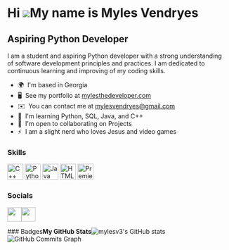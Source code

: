 Hi ![](https://user-images.githubusercontent.com/18350557/176309783-0785949b-9127-417c-8b55-ab5a4333674e.gif)My name is Myles Vendryes
======================================================================================================================================

Aspiring Python Developer
-------------------------

I am a student and aspiring Python developer with a strong understanding of software development principles and practices. I am dedicated to continuous learning and improving of my coding skills.

*   🌍  I'm based in Georgia
*   🖥️  See my portfolio at [mylesthedeveloper.com](http://mylesthedeveloper.com)
*   ✉️  You can contact me at [mylesvendryes@gmail.com](mailto:mylesvendryes@gmail.com)
*   🧠  I'm learning Python, SQL, Java, and C++
*   🤝  I'm open to collaborating on Projects
*   ⚡  I am a slight nerd who loves Jesus and video games
 
 ### Skills 
<p align="left">
<a href="https://docs.microsoft.com/en-us/cpp/?view=msvc-170" target="_blank" rel="noreferrer"><img src="https://raw.githubusercontent.com/danielcranney/readme-generator/main/public/icons/skills/cplusplus-colored.svg" width="36" height="36" alt="C++" /></a>
<a href="https://www.python.org/" target="_blank" rel="noreferrer"><img src="https://raw.githubusercontent.com/danielcranney/readme-generator/main/public/icons/skills/python-colored.svg" width="36" height="36" alt="Python" /></a>
<a href="https://www.oracle.com/java/" target="_blank" rel="noreferrer"><img src="https://raw.githubusercontent.com/danielcranney/readme-generator/main/public/icons/skills/java-colored.svg" width="36" height="36" alt="Java" /></a>
<a href="https://developer.mozilla.org/en-US/docs/Glossary/HTML5" target="_blank" rel="noreferrer"><img src="https://raw.githubusercontent.com/danielcranney/readme-generator/main/public/icons/skills/html5-colored.svg" width="36" height="36" alt="HTML5" /></a>
<a href="https://www.adobe.com/uk/products/premiere.html" target="_blank" rel="noreferrer"><img src="https://raw.githubusercontent.com/danielcranney/readme-generator/main/public/icons/skills/premierepro-colored-dark.svg" width="36" height="36" alt="Premiere Pro" /></a>
</p>
                    
 ### Socials
                  
                  
                  
  <p align="left"><a href="https://www.github.com/mylesv3" target="_blank" rel="noreferrer"><img src="https://raw.githubusercontent.com/danielcranney/readme-generator/main/public/icons/socials/github-dark.svg" width="32" height="32" /></a><a href="https://www.linkedin.com/in/mylesvendryes" target="_blank" rel="noreferrer"><img src="https://raw.githubusercontent.com/danielcranney/readme-generator/main/public/icons/socials/linkedin.svg" width="32" height="32" /></a></p>### Badges<b>My GitHub Stats</b><ahref="http://www.github.com/mylesv3"><img src="https://github-readme-stats.vercel.app/api?username=mylesv3&show_icons=true&hide=&count_private=true&title_color=0891b2&text_color=ffffff&icon_color=0891b2&bg_color=1c1917&hide_border=true&show_icons=true" alt="mylesv3's GitHub stats" /></a><ahref="http://www.github.com/mylesv3"><imgsrc="https://github-readme-streak-stats.herokuapp.com/?user=mylesv3&stroke=ffffff&background=1c1917&ring=0891b2&fire=0891b2&currStreakNum=ffffff&currStreakLabel=0891b2&sideNums=ffffff&sideLabels=ffffff&dates=ffffff&hide_border=true" /></a><ahref="http://www.github.com/mylesv3"><img src="https://github-readme-activity-graph.cyclic.app/graph?username=mylesv3&bg_color=1c1917&color=ffffff&line=0891b2&point=ffffff&area_color=1c1917&area=true&hide_border=true&custom_title=GitHub%20Commits%20Graph" alt="GitHub Commits Graph" /></a>

